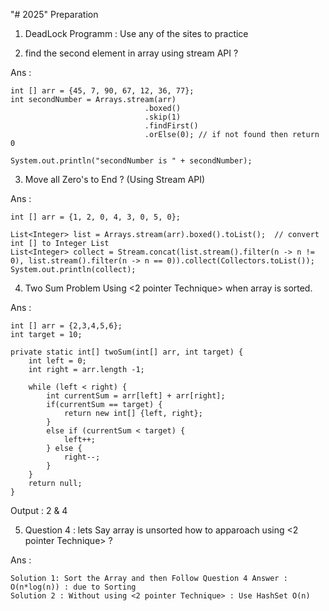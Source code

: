 "# 2025" Preparation

1. DeadLock Programm : Use any of the sites to practice

2. find the second element in array using stream API ?

Ans : 

	int [] arr = {45, 7, 90, 67, 12, 36, 77};
    int secondNumber = Arrays.stream(arr)
                                  .boxed()
                                  .skip(1)
                                  .findFirst()
                                  .orElse(0); // if not found then return 0

    System.out.println("secondNumber is " + secondNumber);

3. Move all Zero's to End ? (Using Stream API)

Ans : 

	int [] arr = {1, 2, 0, 4, 3, 0, 5, 0};
	
	List<Integer> list = Arrays.stream(arr).boxed().toList();  // convert int [] to Integer List
    List<Integer> collect = Stream.concat(list.stream().filter(n -> n != 0), list.stream().filter(n -> n == 0)).collect(Collectors.toList());
    System.out.println(collect);
	
4. Two Sum Problem Using <2 pointer Technique> when array is sorted.

Ans :

	int [] arr = {2,3,4,5,6};
    int target = 10;
	
	private static int[] twoSum(int[] arr, int target) {
        int left = 0;
        int right = arr.length -1;

        while (left < right) {
            int currentSum = arr[left] + arr[right];
            if(currentSum == target) {
                return new int[] {left, right};
            }
            else if (currentSum < target) {
                left++;
            } else {
                right--;
            }
        }
        return null;
    }
	
Output : 2 & 4 <index>	

5. Question 4 : lets Say array is unsorted how to apparoach using <2 pointer Technique> ?

Ans : 

	Solution 1: Sort the Array and then Follow Question 4 Answer : O(n*log(n)) : due to Sorting
	Solution 2 : Without using <2 pointer Technique> : Use HashSet O(n) 